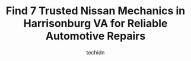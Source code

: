 ---
layout: ampstory
image: https://images.unsplash.com/photo-1637005218692-a7e234ffcbf4?ixlib=rb-4.0.3&ixid=MnwxMjA3fDB8MHxwaG90by1wYWdlfHx8fGVufDB8fHx8&auto=format&fit=crop&w=640&h=853&q=80
author: techidn
featured: false
description: Entrust your vehicle to the 7 best Nissan Mechanic in Harrisonburg VA, USA and experience the difference they can make. With their extensive knowledge, state-of-the-art facilities, and commi
title: Find 7 Trusted Nissan Mechanics in Harrisonburg VA for Reliable Automotive Repairs
cover:
   title: Find 7 Trusted Nissan Mechanics in Harrisonburg VA for Reliable Automotive Repairs
   subtitle: Rickpate
   background: https://images.unsplash.com/photo-1637005218692-a7e234ffcbf4?ixlib=rb-4.0.3&ixid=MnwxMjA3fDB8MHxwaG90by1wYWdlfHx8fGVufDB8fHx8&auto=format&fit=crop&w=640&h=853&q=80

pages: 
 - layout: thirds
   top: <h1>#1 Car ER</h1>
   bottom: "<p>Very transparent about what they were doing and they obviously care about keeping things inexpensive for their customers. The people working there are really nice too. Ve</p>"
   background: https://www.knot35.com/toplist/wp-content/uploads/2023/06/best-nissan-mechanic-1-in-harrisonburg-va-1685841679.jpeg
   backgroundblur: true
 - layout: thirds
   top: <h1>#2 Liberty Auto Service & ALs Tires</h1>
   bottom: "<p>764 E Market St, Harrisonburg, VA 22801, United States</p>"
   background: https://www.knot35.com/toplist/wp-content/uploads/2023/06/best-nissan-mechanic-2-in-harrisonburg-va-1685841679.jpeg
   cta:
      link: https://www.knot35.com/toplist/find-7-trusted-nissan-mechanics-in-harrisonburg-va-for-reliable-automotive-repairs/
      text: Find 7 Trusted Nissan Mechanics in Harrisonburg VA for Reliable Automotive Repairs
 - layout: thirds
   top: <h1>#3 Blue Ridge Automotive</h1>
   bottom: "<p>1790 Harpine Hwy, Harrisonburg, VA 22802, United States</p>"
   background: https://www.knot35.com/toplist/wp-content/uploads/2023/06/best-nissan-mechanic-3-in-harrisonburg-va-1685841680.jpeg
   cta:
      link: https://www.knot35.com/toplist/find-7-trusted-nissan-mechanics-in-harrisonburg-va-for-reliable-automotive-repairs/
      text: Find 7 Trusted Nissan Mechanics in Harrisonburg VA for Reliable Automotive Repairs
 - layout: thirds
   top: <h1>#4 Fast Lane Auto Tech LLC</h1>
   bottom: "<p>80 Ashby Ave, Harrisonburg, VA 22802, United States</p>"
   background: https://images.unsplash.com/photo-1618556658017-fd9c732d1360?ixlib=rb-4.0.3&ixid=MnwxMjA3fDB8MHxwaG90by1wYWdlfHx8fGVufDB8fHx8&auto=format&fit=crop&w=640&h=853&q=80
   cta:
      link: https://www.knot35.com/toplist/find-7-trusted-nissan-mechanics-in-harrisonburg-va-for-reliable-automotive-repairs/
      text: Find 7 Trusted Nissan Mechanics in Harrisonburg VA for Reliable Automotive Repairs
 - layout: thirds
   top: <h1>#5 Integrity Auto Service</h1>
   bottom: "<p>296 Monroe St Suite 102, Harrisonburg, VA 22802, United States</p>"
   background: https://images.unsplash.com/photo-1546497974-b213c9efb599?ixlib=rb-4.0.3&ixid=MnwxMjA3fDB8MHxwaG90by1wYWdlfHx8fGVufDB8fHx8&auto=format&fit=crop&w=640&h=853&q=80
   cta:
      link: https://www.knot35.com/toplist/find-7-trusted-nissan-mechanics-in-harrisonburg-va-for-reliable-automotive-repairs/
      text: Find 7 Trusted Nissan Mechanics in Harrisonburg VA for Reliable Automotive Repairs
 - layout: thirds
   top: <h1>#6 Rodriguez Auto Services Inc.</h1>
   bottom: "<p>31 Charles St, Harrisonburg, VA 22802, United States</p>"
   background: https://images.unsplash.com/photo-1496096265110-f83ad7f96608?ixlib=rb-4.0.3&ixid=MnwxMjA3fDB8MHxwaG90by1wYWdlfHx8fGVufDB8fHx8&auto=format&fit=crop&w=640&h=853&q=80
   cta:
      link: https://www.knot35.com/toplist/find-7-trusted-nissan-mechanics-in-harrisonburg-va-for-reliable-automotive-repairs/
      text: Find 7 Trusted Nissan Mechanics in Harrisonburg VA for Reliable Automotive Repairs
 - layout: thirds
   top: <h1>#7 Moyers Automotive Llc</h1>
   bottom: "<p>613 W Market St, Harrisonburg, VA 22801, United States</p>"
   background: https://images.unsplash.com/photo-1591393223703-56fe1347ac62?ixlib=rb-4.0.3&ixid=MnwxMjA3fDB8MHxwaG90by1wYWdlfHx8fGVufDB8fHx8&auto=format&fit=crop&w=640&h=853&q=80
   cta:
      link: https://www.knot35.com/toplist/find-7-trusted-nissan-mechanics-in-harrisonburg-va-for-reliable-automotive-repairs/
      text: Find 7 Trusted Nissan Mechanics in Harrisonburg VA for Reliable Automotive Repairs
 - layout: thirds
   middle: Continue reading...
   background: https://images.unsplash.com/photo-1547366785-564103df7e13?ixlib=rb-4.0.3&ixid=MnwxMjA3fDB8MHxwaG90by1wYWdlfHx8fGVufDB8fHx8&auto=format&fit=crop&w=640&h=853&q=80
   cta:
      link: https://www.knot35.com/toplist/find-7-trusted-nissan-mechanics-in-harrisonburg-va-for-reliable-automotive-repairs/
      text: Find 7 Trusted Nissan Mechanics in Harrisonburg VA for Reliable Automotive Repairs
      
---